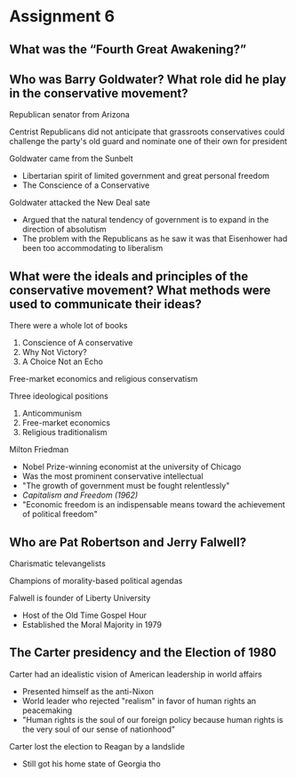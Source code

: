 # Assignment 6

## What was the “Fourth Great Awakening?”



## Who was Barry Goldwater? What role did he play in the conservative movement?

Republican senator from Arizona

Centrist Republicans did not anticipate that grassroots conservatives could
challenge the party's old guard and nominate one of their own for president

Goldwater came from the Sunbelt
- Libertarian spirit of limited government and great personal freedom
- The Conscience of a Conservative

Goldwater attacked the New Deal sate
- Argued that the natural tendency of government is to expand in the direction
  of absolutism
- The problem with the Republicans as he saw it was that Eisenhower had been
  too accommodating to liberalism

## What were the ideals and principles of the conservative movement? What methods were used to communicate their ideas?

There were a whole lot of books
1. Conscience of A conservative
2. Why Not Victory?
3. A Choice Not an Echo

Free-market economics and religious conservatism

Three ideological positions
1. Anticommunism
2. Free-market economics
3. Religious traditionalism

Milton Friedman
- Nobel Prize-winning economist at the university of Chicago
- Was the most prominent conservative intellectual
- "The growth of government must be fought relentlessly"
- *Capitalism and Freedom (1962)*
- "Economic freedom is an indispensable means toward the achievement of
  political freedom"

## Who are Pat Robertson and Jerry Falwell?

Charismatic televangelists

Champions of morality-based political agendas

Falwell is founder of Liberty University
- Host of the Old Time Gospel Hour
- Established the Moral Majority in 1979

## The Carter presidency and the Election of 1980

Carter had an idealistic vision of American leadership in world affairs
- Presented himself as the anti-Nixon
- World leader who rejected "realism" in favor of human rights an peacemaking
- "Human rights is the soul of our foreign policy because human rights is the
  very soul of our sense of nationhood"

Carter lost the election to Reagan by a landslide
- Still got his home state of Georgia tho

